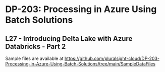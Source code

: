 # DP-203: Processing in Azure Using Batch Solutions

## L27 - Introducing Delta Lake with Azure Databricks - Part 2

Sample files are available at https://github.com/pluralsight-cloud/DP-203-Processing-in-Azure-Using-Batch-Solutions/tree/main/SampleDataFiles